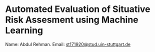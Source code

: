 # Automated Evaluation of Situative Risk Assesment using Machine Learning

Name: Abdul Rehman.
Email: st171920@stud.uin-stuttgart.de
